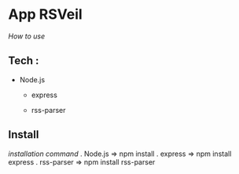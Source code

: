 # App RSVeil
*How to use*
## Tech :
- Node.js
    - express
        
    - rss-parser
## Install
*installation command*
. Node.js => npm install
. express => npm install express
. rss-parser => npm install rss-parser